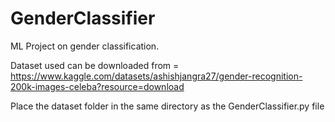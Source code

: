 # GenderClassifier
ML Project on gender classification. 

Dataset used can be downloaded from = https://www.kaggle.com/datasets/ashishjangra27/gender-recognition-200k-images-celeba?resource=download

Place the dataset folder in the same directory as the GenderClassifier.py file 
